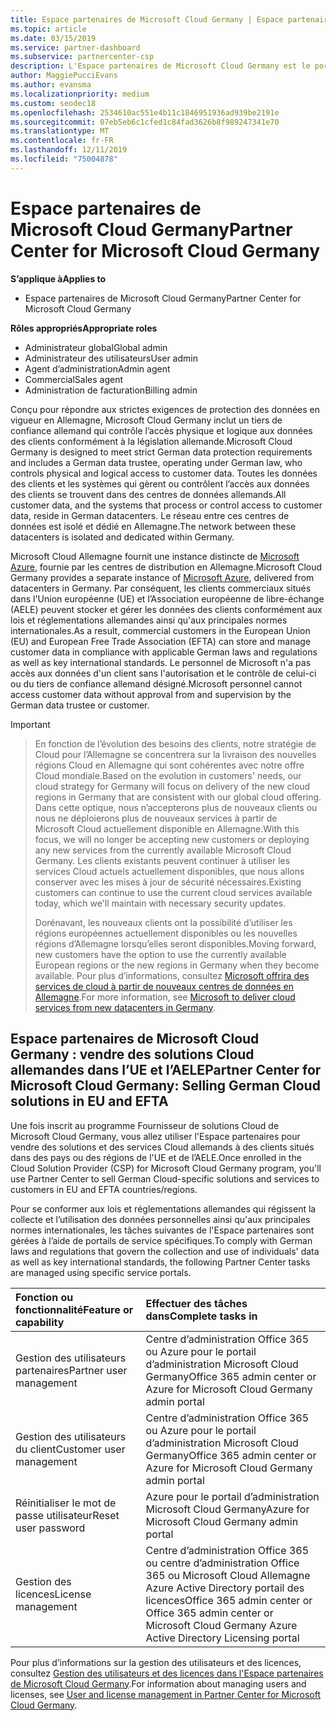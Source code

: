 ```yaml
---
title: Espace partenaires de Microsoft Cloud Germany | Espace partenaires de Microsoft Cloud Germany
ms.topic: article
ms.date: 03/15/2019
ms.service: partner-dashboard
ms.subservice: partnercenter-csp
description: L'Espace partenaires de Microsoft Cloud Germany est le portail professionnel des partenaires Microsoft qui souhaitent proposer des solutions Cloud Microsoft aux clients situés dans les pays de l’UE et de l’AELE.
author: MaggiePucciEvans
ms.author: evansma
ms.localizationpriority: medium
ms.custom: seodec18
ms.openlocfilehash: 2534610ac551e4b11c1846951936ad939be2191e
ms.sourcegitcommit: 07eb5eb6c1cfed1c84fad3626b8f989247341e70
ms.translationtype: MT
ms.contentlocale: fr-FR
ms.lasthandoff: 12/11/2019
ms.locfileid: "75004878"
---
```

# <a name="partner-center-for-microsoft-cloud-germany"></a><span data-ttu-id="18d76-103">Espace partenaires de Microsoft Cloud Germany</span><span class="sxs-lookup"><span data-stu-id="18d76-103">Partner Center for Microsoft Cloud Germany</span></span>

<span data-ttu-id="18d76-104">**S’applique à**</span><span class="sxs-lookup"><span data-stu-id="18d76-104">**Applies to**</span></span>

-  <span data-ttu-id="18d76-105">Espace partenaires de Microsoft Cloud Germany</span><span class="sxs-lookup"><span data-stu-id="18d76-105">Partner Center for Microsoft Cloud Germany</span></span>

<span data-ttu-id="18d76-106">**Rôles appropriés**</span><span class="sxs-lookup"><span data-stu-id="18d76-106">**Appropriate roles**</span></span>
-   <span data-ttu-id="18d76-107">Administrateur global</span><span class="sxs-lookup"><span data-stu-id="18d76-107">Global admin</span></span>
-   <span data-ttu-id="18d76-108">Administrateur des utilisateurs</span><span class="sxs-lookup"><span data-stu-id="18d76-108">User admin</span></span>
-   <span data-ttu-id="18d76-109">Agent d’administration</span><span class="sxs-lookup"><span data-stu-id="18d76-109">Admin agent</span></span>
-   <span data-ttu-id="18d76-110">Commercial</span><span class="sxs-lookup"><span data-stu-id="18d76-110">Sales agent</span></span>
-   <span data-ttu-id="18d76-111">Administration de facturation</span><span class="sxs-lookup"><span data-stu-id="18d76-111">Billing admin</span></span>

<span data-ttu-id="18d76-112">Conçu pour répondre aux strictes exigences de protection des données en vigueur en Allemagne, Microsoft Cloud Germany inclut un tiers de confiance allemand qui contrôle l’accès physique et logique aux données des clients conformément à la législation allemande.</span><span class="sxs-lookup"><span data-stu-id="18d76-112">Microsoft Cloud Germany is designed to meet strict German data protection requirements and includes a German data trustee, operating under German law, who controls physical and logical access to customer data.</span></span> <span data-ttu-id="18d76-113">Toutes les données des clients et les systèmes qui gèrent ou contrôlent l’accès aux données des clients se trouvent dans des centres de données allemands.</span><span class="sxs-lookup"><span data-stu-id="18d76-113">All customer data, and the systems that process or control access to customer data, reside in German datacenters.</span></span> <span data-ttu-id="18d76-114">Le réseau entre ces centres de données est isolé et dédié en Allemagne.</span><span class="sxs-lookup"><span data-stu-id="18d76-114">The network between these datacenters is isolated and dedicated within Germany.</span></span>

<span data-ttu-id="18d76-115">Microsoft Cloud Allemagne fournit une instance distincte de [Microsoft Azure](https://go.microsoft.com/fwlink/?linkid=847992), fournie par les centres de distribution en Allemagne.</span><span class="sxs-lookup"><span data-stu-id="18d76-115">Microsoft Cloud Germany provides a separate instance of [Microsoft Azure](https://go.microsoft.com/fwlink/?linkid=847992), delivered from datacenters in Germany.</span></span> <span data-ttu-id="18d76-116">Par conséquent, les clients commerciaux situés dans l'Union européenne (UE) et l’Association européenne de libre-échange (AELE) peuvent stocker et gérer les données des clients conformément aux lois et réglementations allemandes ainsi qu'aux principales normes internationales.</span><span class="sxs-lookup"><span data-stu-id="18d76-116">As a result, commercial customers in the European Union (EU) and European Free Trade Association (EFTA) can store and manage customer data in compliance with applicable German laws and regulations as well as key international standards.</span></span> <span data-ttu-id="18d76-117">Le personnel de Microsoft n'a pas accès aux données d'un client sans l'autorisation et le contrôle de celui-ci ou du tiers de confiance allemand désigné.</span><span class="sxs-lookup"><span data-stu-id="18d76-117">Microsoft personnel cannot access customer data without approval from and supervision by the German data trustee or customer.</span></span>

> [!IMPORTANT]

> <span data-ttu-id="18d76-118">En fonction de l’évolution des besoins des clients, notre stratégie de Cloud pour l’Allemagne se concentrera sur la livraison des nouvelles régions Cloud en Allemagne qui sont cohérentes avec notre offre Cloud mondiale.</span><span class="sxs-lookup"><span data-stu-id="18d76-118">Based on the evolution in customers' needs, our cloud strategy for Germany will focus on delivery of the new cloud regions in Germany that are consistent with our global cloud offering.</span></span> <span data-ttu-id="18d76-119">Dans cette optique, nous n’accepterons plus de nouveaux clients ou nous ne déploierons plus de nouveaux services à partir de Microsoft Cloud actuellement disponible en Allemagne.</span><span class="sxs-lookup"><span data-stu-id="18d76-119">With this focus, we will no longer be accepting new customers or deploying any new services from the currently available Microsoft Cloud Germany.</span></span> <span data-ttu-id="18d76-120">Les clients existants peuvent continuer à utiliser les services Cloud actuels actuellement disponibles, que nous allons conserver avec les mises à jour de sécurité nécessaires.</span><span class="sxs-lookup"><span data-stu-id="18d76-120">Existing customers can continue to use the current cloud services available today, which we'll maintain with necessary security updates.</span></span> 
> 
> <span data-ttu-id="18d76-121">Dorénavant, les nouveaux clients ont la possibilité d’utiliser les régions européennes actuellement disponibles ou les nouvelles régions d’Allemagne lorsqu’elles seront disponibles.</span><span class="sxs-lookup"><span data-stu-id="18d76-121">Moving forward, new customers have the option to use the currently available European regions or the new regions in Germany when they become available.</span></span> <span data-ttu-id="18d76-122">Pour plus d’informations, consultez [Microsoft offrira des services de cloud à partir de nouveaux centres de données en Allemagne](https://news.microsoft.com/europe/2018/08/31/microsoft-to-deliver-cloud-services-from-new-datacentres-in-germany-in-2019-to-meet-evolving-customer-needs/).</span><span class="sxs-lookup"><span data-stu-id="18d76-122">For more information, see [Microsoft to deliver cloud services from new datacenters in Germany](https://news.microsoft.com/europe/2018/08/31/microsoft-to-deliver-cloud-services-from-new-datacentres-in-germany-in-2019-to-meet-evolving-customer-needs/).</span></span> 

## <a name="partner-center-for-microsoft-cloud-germany-selling-german-cloud-solutions-in-eu-and-efta"></a><span data-ttu-id="18d76-123">Espace partenaires de Microsoft Cloud Germany : vendre des solutions Cloud allemandes dans l’UE et l’AELE</span><span class="sxs-lookup"><span data-stu-id="18d76-123">Partner Center for Microsoft Cloud Germany: Selling German Cloud solutions in EU and EFTA</span></span>

<span data-ttu-id="18d76-124">Une fois inscrit au programme Fournisseur de solutions Cloud de Microsoft Cloud Germany, vous allez utiliser l'Espace partenaires pour vendre des solutions et des services Cloud allemands à des clients situés dans des pays ou des régions de l'UE et de l’AELE.</span><span class="sxs-lookup"><span data-stu-id="18d76-124">Once enrolled in the Cloud Solution Provider (CSP) for Microsoft Cloud Germany program, you'll use Partner Center to sell German Cloud-specific solutions and services to customers in EU and EFTA countries/regions.</span></span> 

<span data-ttu-id="18d76-125">Pour se conformer aux lois et réglementations allemandes qui régissent la collecte et l’utilisation des données personnelles ainsi qu'aux principales normes internationales, les tâches suivantes de l'Espace partenaires sont gérées à l’aide de portails de service spécifiques.</span><span class="sxs-lookup"><span data-stu-id="18d76-125">To comply with German laws and regulations that govern the collection and use of individuals' data as well as key international standards, the following Partner Center tasks are managed using specific service portals.</span></span> 

<span data-ttu-id="18d76-126">Fonction ou fonctionnalité</span><span class="sxs-lookup"><span data-stu-id="18d76-126">Feature or capability</span></span> | <span data-ttu-id="18d76-127">Effectuer des tâches dans</span><span class="sxs-lookup"><span data-stu-id="18d76-127">Complete tasks in</span></span>
:--- | :---
<span data-ttu-id="18d76-128">Gestion des utilisateurs partenaires</span><span class="sxs-lookup"><span data-stu-id="18d76-128">Partner user management</span></span> | <span data-ttu-id="18d76-129">Centre d’administration Office 365 ou Azure pour le portail d’administration Microsoft Cloud Germany</span><span class="sxs-lookup"><span data-stu-id="18d76-129">Office 365 admin center or Azure for Microsoft Cloud Germany admin portal</span></span>
<span data-ttu-id="18d76-130">Gestion des utilisateurs du client</span><span class="sxs-lookup"><span data-stu-id="18d76-130">Customer user management</span></span> | <span data-ttu-id="18d76-131">Centre d’administration Office 365 ou Azure pour le portail d’administration Microsoft Cloud Germany</span><span class="sxs-lookup"><span data-stu-id="18d76-131">Office 365 admin center or Azure for Microsoft Cloud Germany admin portal</span></span>
<span data-ttu-id="18d76-132">Réinitialiser le mot de passe utilisateur</span><span class="sxs-lookup"><span data-stu-id="18d76-132">Reset user password</span></span> | <span data-ttu-id="18d76-133">Azure pour le portail d’administration Microsoft Cloud Germany</span><span class="sxs-lookup"><span data-stu-id="18d76-133">Azure for Microsoft Cloud Germany admin portal</span></span>
<span data-ttu-id="18d76-134">Gestion des licences</span><span class="sxs-lookup"><span data-stu-id="18d76-134">License management</span></span> | <span data-ttu-id="18d76-135">Centre d’administration Office 365 ou centre d’administration Office 365 ou Microsoft Cloud Allemagne Azure Active Directory portail des licences</span><span class="sxs-lookup"><span data-stu-id="18d76-135">Office 365 admin center or Office 365 admin center or Microsoft Cloud Germany Azure Active Directory Licensing portal</span></span>


<span data-ttu-id="18d76-136">Pour plus d’informations sur la gestion des utilisateurs et des licences, consultez [Gestion des utilisateurs et des licences dans l'Espace partenaires de Microsoft Cloud Germany](user-management-in-partner-center-for-microsoft-cloud-germany.md).</span><span class="sxs-lookup"><span data-stu-id="18d76-136">For information about managing users and licenses, see [User and license management in Partner Center for Microsoft Cloud Germany](user-management-in-partner-center-for-microsoft-cloud-germany.md).</span></span>


